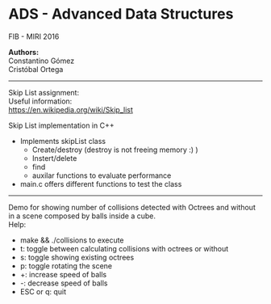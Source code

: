 ADS - Advanced Data Structures   
==  

FIB - MIRI 2016


**Authors:**  
Constantino Gómez  
Cristóbal Ortega  

----
Skip List assignment:  
Useful information:  
https://en.wikipedia.org/wiki/Skip_list  

Skip List implementation in C++  
- Implements skipList class
  - Create/destroy (destroy is not freeing memory :) )
  - Instert/delete
  - find
  - auxilar functions to evaluate performance
- main.c offers different functions to test the class

----
Demo for showing number of collisions detected with Octrees and without in a
scene composed by balls inside a cube.  
Help:  
- make && ./collisions to execute
- t: toggle between calculating collisions with octrees or without
- s: toggle showing existing octrees
- p: toggle rotating the scene
- +: increase speed of balls
- -: decrease speed of balls
- ESC or q: quit
